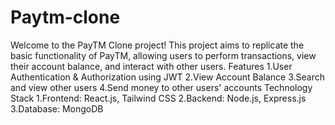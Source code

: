 # Paytm-clone
Welcome to the PayTM Clone project! This project aims to replicate the basic functionality of PayTM, allowing users to perform transactions, view their account balance, and interact with other users.
Features
1.User Authentication & Authorization using JWT
2.View Account Balance
3.Search and view other users
4.Send money to other users' accounts
Technology Stack
1.Frontend: React.js, Tailwind CSS
2.Backend: Node.js, Express.js
3.Database: MongoDB
